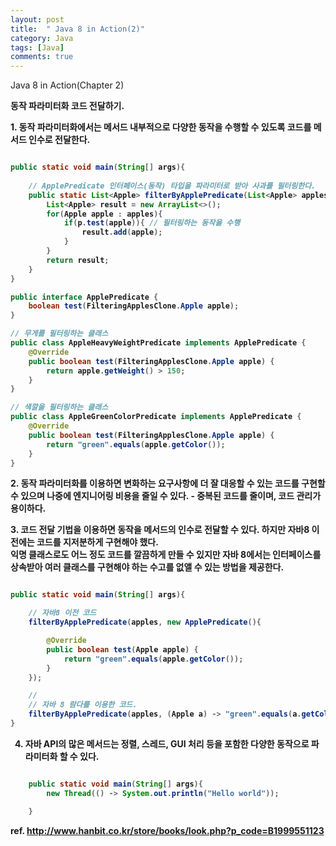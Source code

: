 ```yaml
---
layout: post
title:  " Java 8 in Action(2)"
category: Java
tags: [Java]
comments: true
---
```

Java 8 in Action(Chapter 2)

<b>동작 파라미터화 코드 전달하기.<b><br>

<b>1. 동작 파라미터화에서는 메서드 내부적으로 다양한 동작을 수행할 수 있도록 코드를 메서드 인수로 전달한다.<b>

```java

public static void main(String[] args){
    
    // ApplePredicate 인터페이스(동작) 타입을 파라미터로 받아 사과를 필터링한다.
    public static List<Apple> filterByApplePredicate(List<Apple> apples, ApplePredicate p) {
        List<Apple> result = new ArrayList<>();
        for(Apple apple : apples){
            if(p.test(apple)){ // 필터링하는 동작을 수행
                result.add(apple);
            }
        }
        return result;
    }
}

public interface ApplePredicate {
    boolean test(FilteringApplesClone.Apple apple);
}

// 무게를 필터링하는 클래스
public class AppleHeavyWeightPredicate implements ApplePredicate {
    @Override
    public boolean test(FilteringApplesClone.Apple apple) {
        return apple.getWeight() > 150;
    }
}

// 색깔을 필터링하는 클래스
public class AppleGreenColorPredicate implements ApplePredicate {
    @Override
    public boolean test(FilteringApplesClone.Apple apple) {
        return "green".equals(apple.getColor());
    }
}

```

<b>2. 동작 파라미터화를 이용하면 변화하는 요구사항에 더 잘 대응할 수 있는 코드를 구현할 수 있으며 나중에 엔지니어링 비용을 줄일 수 있다.<b>
    - 중복된 코드를 줄이며, 코드 관리가 용이하다.

<b>3. 코드 전달 기법을 이용하면 동작을 메서드의 인수로 전달할 수 있다. 하지만 자바8 이전에는 코드를 지저분하게 구현해야 했다. <b><br>
    익명 클래스로도 어느 정도 코드를 깔끔하게 만들 수 있지만 자바 8에서는 인터페이스를 상속받아 여러 클래스를 구현해야 하는 수고를 없앨 수 있는 방법을 제공한다.

```java

public static void main(String[] args){

    // 자바8 이전 코드
    filterByApplePredicate(apples, new ApplePredicate(){

        @Override
        public boolean test(Apple apple) {
            return "green".equals(apple.getColor());
        }
    });

    // 
    // 자바 8 람다를 이용한 코드. 
    filterByApplePredicate(apples, (Apple a) -> "green".equals(a.getColor()));
}

```
4. 자바 API의 많은 메서드는 정렬, 스레드, GUI 처리 등을 포함한 다양한 동작으로 파라미터화 할 수 있다.

```java

    public static void main(String[] args){
        new Thread(() -> System.out.println("Hello world"));

    }
```

ref. <a href="http://www.hanbit.co.kr/store/books/look.php?p_code=B1999551123">http://www.hanbit.co.kr/store/books/look.php?p_code=B1999551123</a>

